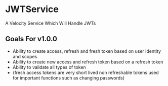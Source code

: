 # JWTService
A Velocity Service Which Will Handle JWTs

## Goals For v1.0.0
- Ability to create access, refresh and fresh token based on user identity and scopes
- Ability to create new access and refresh token based on a refresh token
- Ability to validate all types of token
- (fresh access tokens are very short lived non refreshable tokens used for important functions such as changing passwords)